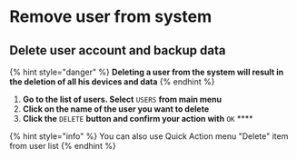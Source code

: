 # Remove user from system

## Delete user account and backup data

{% hint style="danger" %}
  **Deleting a user from the system will result in the deletion of all his devices and data**
{% endhint %}

1. **Go to the list of users. Select** `USERS` **from main menu**
2. **Click on the name of the user you want to delete**
3. **Click the** `DELETE` **button and confirm your action with** `OK` ****

{% hint style="info" %}
You can also use Quick Action menu "Delete" item from user list
{% endhint %}



